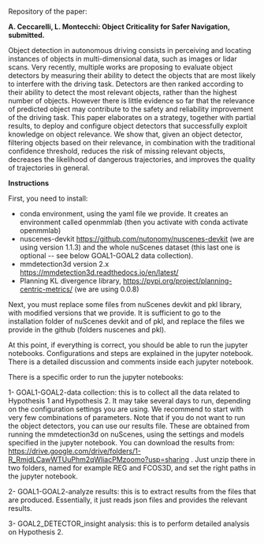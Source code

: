 Repository of the paper:

**A. Ceccarelli, L. Montecchi: Object Criticality for Safer Navigation, submitted.**

Object detection in autonomous driving consists in perceiving and locating instances of objects in multi-dimensional data, such as images or lidar scans. Very recently, multiple works are proposing to evaluate object detectors by measuring their ability to detect the objects that are most likely to interfere with the driving task. Detectors are then ranked according to their ability to detect the most relevant objects, rather than the highest number of objects. However there is little evidence so far that the relevance of predicted object may contribute to the safety and reliability improvement  of the driving task. This paper elaborates on a strategy, together with partial results, to deploy and configure object detectors that successfully exploit knowledge on object relevance. We show that, given an object detector, filtering objects based on their relevance, in combination with the traditional confidence threshold, reduces the risk of missing relevant objects, decreases the likelihood of dangerous trajectories, and improves the quality of trajectories in general.

**Instructions**

First, you need to install:

- conda environment, using the yaml file we provide. It creates an environment called openmmlab (then you activate with conda activate openmmlab)
- nuscenes-devkit https://github.com/nutonomy/nuscenes-devkit (we are using version 1.1.3) and the whole nuScenes dataset (this last one is optional -- see below GOAL1-GOAL2 data collection). 
- mmdetection3d version 2.x https://mmdetection3d.readthedocs.io/en/latest/
- Planning KL divergence library, https://pypi.org/project/planning-centric-metrics/ (we are using  0.0.8)


Next, you must replace some files from nuScenes devkit and pkl library, with modified versions that we provide. 
It is sufficient to go to the installation folder of nuScenes devkit and of pkl, and replace the files we provide in the github (folders nuscenes and pkl).

At this point, if everything is correct, you should be able to run the jupyter notebooks. Configurations and steps are explained in the jupyter notebook. There is a detailed discussion and comments inside each jupyter notebook.

There is a specific order to run the jupyter notebooks:

1- GOAL1-GOAL2-data collection: this is to collect all the data related to Hypothesis 1 and Hypothesis 2. It may take several days to run, depending on the configuration settings you are using. We recommend to start with very few combinations of parameters. Note that if you do not want to run the object detectors, you can use our results file. These are obtained from running the mmdetection3d on nuScenes, using the settings and models specified in the jupyter notebook. You can download the results from: https://drive.google.com/drive/folders/1-R_RmjdLCawWTUuPhm2qWliacPMzoomo?usp=sharing . Just unzip there in two folders, named for example REG and FCOS3D, and set the right paths in the jupyter notebook.

2- GOAL1-GOAL2-analyze results: this is to extract results from the files that are produced. Essentially, it just reads json files and provides the relevant results.

3- GOAL2_DETECTOR_insight analysis: this is to perform detailed analysis on Hypothesis 2.

